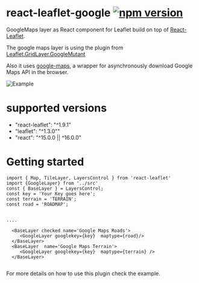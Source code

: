 # react-leaflet-google [![npm version](https://img.shields.io/badge/npm-3.3.1-blue.svg)](https://www.npmjs.com/package/react-leaflet-google)
GoogleMaps layer as React component for Leaflet build on top of [React-Leaflet](https://github.com/PaulLeCam/react-leaflet). 

The google maps layer is using the plugin from [Leaflet.GridLayer.GoogleMutant](https://gitlab.com/IvanSanchez/Leaflet.GridLayer.GoogleMutant) 

Also it uses [google-maps](https://www.npmjs.com/package/google-maps), a wrapper for asynchronously download Google Maps API in the browser.

![Example](images/example.gif)

# supported versions
- "react-leaflet": "^1.9.1"
- "leaflet": "^1.3.0""
- "react": "^15.0.0 || ^16.0.0"


# Getting started

```
import { Map, TileLayer, LayersControl } from 'react-leaflet'
import {GoogleLayer} from '../src'
const { BaseLayer } = LayersControl;
const key = 'Your Key goes here';
const terrain = 'TERRAIN';
const road = 'ROADMAP';


....

  <BaseLayer checked name='Google Maps Roads'>
     <GoogleLayer googlekey={key}  maptype={road}/>
  </BaseLayer>
  <BaseLayer  name='Google Maps Terrain'>
     <GoogleLayer googlekey={key}  maptype={terrain} />
  </BaseLayer>


```

For more details on how to use this plugin check the example.
